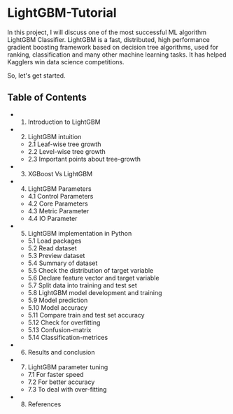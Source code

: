 # LightGBM-Tutorial
In this project, I will discuss one of the most successful ML algorithm LightGBM Classifier. LightGBM is a fast, distributed, high performance gradient boosting framework based on decision tree algorithms, used for ranking, classification and many other machine learning tasks. It has helped Kagglers win data science competitions. 


So, let's get started.

## **Table of Contents** 

- 1.	Introduction to LightGBM
- 2.	LightGBM intuition
   - 2.1	Leaf-wise tree growth
   - 2.2	Level-wise tree growth
   - 2.3	Important points about tree-growth
- 3.	XGBoost Vs LightGBM
- 4.	LightGBM Parameters
   - 4.1	Control Parameters
   - 4.2	Core Parameters
   - 4.3	Metric Parameter
   - 4.4	IO Parameter
- 5.	LightGBM implementation in Python
   - 5.1	Load packages
   - 5.2	Read dataset
   - 5.3	Preview dataset
   - 5.4	Summary of dataset
   - 5.5	Check the distribution of target variable
   - 5.6	Declare feature vector and target variable
   - 5.7	Split data into training and test set
   - 5.8	LightGBM model development and training
   - 5.9	Model prediction
   - 5.10	Model accuracy
   - 5.11	Compare train and test set accuracy
   - 5.12	Check for overfitting
   - 5.13	Confusion-matrix
   - 5.14	Classification-metrices
- 6.	Results and conclusion
- 7.	LightGBM parameter tuning
   - 7.1	For faster speed
   - 7.2	For better accuracy
   - 7.3	To deal with over-fitting
- 8.	References